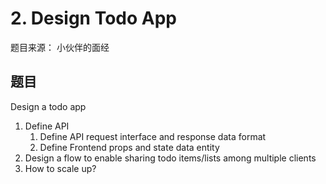 # 2. Design Todo App

题目来源： 小伙伴的面经

## 题目

Design a todo app
1. Define API
   1. Define API request interface and response data format
   2. Define Frontend props and state data entity
2. Design a flow to enable sharing todo items/lists among multiple clients
3. How to scale up?